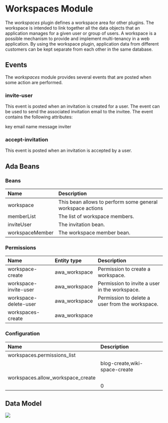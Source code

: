 # Workspaces Module
The *workspaces* plugin defines a workspace area for other plugins.
The workspace is intended to link together all the data objects that an application
manages for a given user or group of users.  A workspace is a possible mechanism
to provide and implement multi-tenancy in a web application.  By using the workspace plugin,
application data from different customers can be kept separate from each other in the
same database.

## Events
The *workspaces* module provides several events that are posted when some action are performed.

### invite-user
This event is posted when an invitation is created for a user.  The event can be used to
send the associated invitation email to the invitee.  The event contains the following
attributes:

key
email
name
message
inviter

### accept-invitation
This event is posted when an invitation is accepted by a user.

## Ada Beans

### Beans

| Name           | Description                                                               |
|:---------------|:--------------------------------------------------------------------------|
|workspace|This bean allows to perform some general workspace actions|
|memberList|The list of workspace members.|
|inviteUser|The invitation bean.|
|workspaceMember|The workspace member bean.|

### Permissions

| Name           | Entity type  | Description                                                |
|:---------------|:-------------|:-----------------------------------------------------------|
|workspace-create|awa_workspace|Permission to create a workspace.|
|workspace-invite-user|awa_workspace|Permission to invite a user in the workspace.|
|workspace-delete-user|awa_workspace|Permission to delete a user from the workspace.|
|workspaces-create|awa_workspace||

### Configuration

| Name                      | Description                                                    |
|:--------------------------|:---------------------------------------------------------------|
|workspaces.permissions_list||
| |blog-create,wiki-space-create|
|workspaces.allow_workspace_create||
| |0|


## Data Model
![](images/awa_workspace_model.png)


